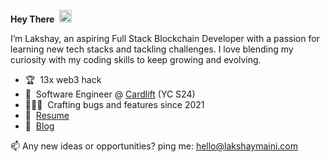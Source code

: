 **Hey There** &nbsp;<img src="https://media.giphy.com/media/hvRJCLFzcasrR4ia7z/giphy.gif" width="20px" height="20px"/>

I’m Lakshay, an aspiring Full Stack Blockchain Developer with a passion for learning new tech stacks and tackling challenges. I love blending my curiosity with my coding skills to keep growing and evolving.

- 🏆  &nbsp;13x web3 hack
- 🚀  &nbsp;Software Engineer @ [Cardlift](https://withcardlift.com/) (YC S24)
- 🧑🏽‍💻  &nbsp;Crafting bugs and features since 2021
- 📃  &nbsp;[Resume](https://resume.lakshaymaini.com)
- 💬  &nbsp;[Blog](https://blog.lakshaymaini.com)

📫 Any new ideas or opportunities? ping me: hello@lakshaymaini.com
